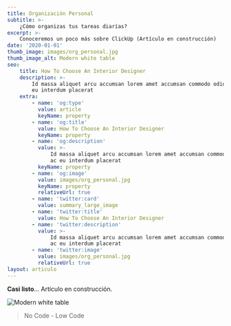 ```yaml
---
title: Organización Personal
subtitle: >-
    ¿Cómo organizas tus tareas diarías?
excerpt: >-
    Conoceremos un poco más sobre ClickUp (Artículo en construcción)
date: '2020-01-01'
thumb_image: images/org_personal.jpg
thumb_image_alt: Modern white table
seo:
    title: How To Choose An Interior Designer
    description: >-
        Id massa aliquet arcu accumsan lorem amet accumsan commodo odio cubilia ac
        eu interdum placerat
    extra:
        - name: 'og:type'
          value: article
          keyName: property
        - name: 'og:title'
          value: How To Choose An Interior Designer
          keyName: property
        - name: 'og:description'
          value: >-
              Id massa aliquet arcu accumsan lorem amet accumsan commodo odio cubilia
              ac eu interdum placerat
          keyName: property
        - name: 'og:image'
          value: images/org_personal.jpg
          keyName: property
          relativeUrl: true
        - name: 'twitter:card'
          value: summary_large_image
        - name: 'twitter:title'
          value: How To Choose An Interior Designer
        - name: 'twitter:description'
          value: >-
              Id massa aliquet arcu accumsan lorem amet accumsan commodo odio cubilia
              ac eu interdum placerat
        - name: 'twitter:image'
          value: images/org_personal.jpg
          relativeUrl: true
layout: articulo
---
```


**Casi listo**... Artículo en construcción.

![Modern white table](/images/org_personal.jpg)

> No Code - Low Code

